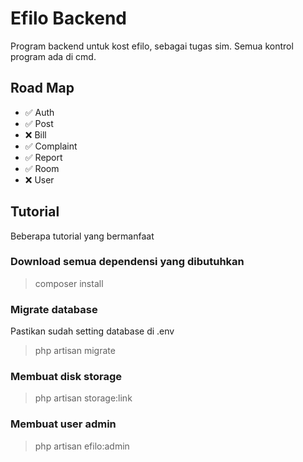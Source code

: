 # Efilo Backend
Program backend untuk kost efilo, sebagai tugas sim.
Semua kontrol program ada di cmd.

## Road Map
* ✅ Auth
* ✅ Post
* ❌ Bill
* ✅ Complaint
* ✅ Report
* ✅ Room
* ❌ User

## Tutorial
Beberapa tutorial yang bermanfaat

### Download semua dependensi yang dibutuhkan
> composer install

### Migrate database
Pastikan sudah setting database di .env
> php artisan migrate

### Membuat disk storage
> php artisan storage:link

### Membuat user admin
> php artisan efilo:admin
